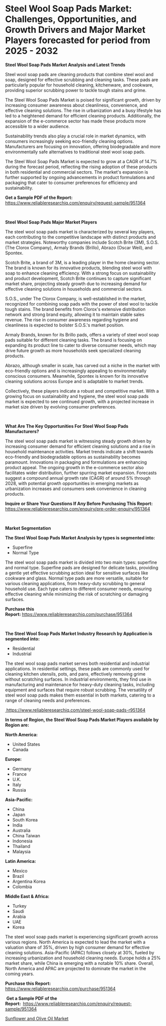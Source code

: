 <p><h1>Steel Wool Soap Pads Market: Challenges, Opportunities, and Growth Drivers and Major Market Players forecasted for period from 2025 - 2032</h1></p><p><strong>Steel Wool Soap Pads Market Analysis and Latest Trends</strong></p>
<p><p>Steel wool soap pads are cleaning products that combine steel wool and soap, designed for effective scrubbing and cleaning tasks. These pads are particularly popular for household cleaning, kitchenware, and cookware, providing superior scrubbing power to tackle tough stains and grime.</p><p>The Steel Wool Soap Pads Market is poised for significant growth, driven by increasing consumer awareness about cleanliness, convenience, and effective cleaning solutions. The rise in urbanization and a busy lifestyle has led to a heightened demand for efficient cleaning products. Additionally, the expansion of the e-commerce sector has made these products more accessible to a wider audience.</p><p>Sustainability trends also play a crucial role in market dynamics, with consumers increasingly seeking eco-friendly cleaning options. Manufacturers are focusing on innovation, offering biodegradable and more environmentally safe alternatives to traditional steel wool soap pads. </p><p>The Steel Wool Soap Pads Market is expected to grow at a CAGR of 14.7% during the forecast period, reflecting the rising adoption of these products in both residential and commercial sectors. The market's expansion is further supported by ongoing advancements in product formulations and packaging that cater to consumer preferences for efficiency and sustainability.</p></p>
<p><strong>Get a Sample PDF of the Report:&nbsp;</strong> <a href="https://www.reliableresearchiq.com/enquiry/request-sample/951364?utm_campaign=2285&utm_medium=2&utm_source=Github&utm_content=ia&utm_term=05042025&utm_id=steel-wool-soap-pads">https://www.reliableresearchiq.com/enquiry/request-sample/951364</a></p>
<p>&nbsp;</p>
<p><strong>Steel Wool Soap Pads Major Market Players</strong></p>
<p><p>The steel wool soap pads market is characterized by several key players, each contributing to the competitive landscape with distinct products and market strategies. Noteworthy companies include Scotch Brite (3M), S.O.S. (The Clorox Company), Armaly Brands (Brillo), Abrazo (Oscar Weil), and Spontex.</p><p>Scotch Brite, a brand of 3M, is a leading player in the home cleaning sector. The brand is known for its innovative products, blending steel wool with soap to enhance cleaning efficiency. With a strong focus on sustainability and product development, Scotch Brite continues to capture significant market share, projecting steady growth due to increasing demand for effective cleaning solutions in households and commercial sectors.</p><p>S.O.S., under The Clorox Company, is well-established in the market, recognized for combining soap pads with the power of steel wool to tackle tough stains. The brand benefits from Clorox's extensive distribution network and strong brand equity, allowing it to maintain stable sales revenue. The rise in consumer awareness regarding hygiene and cleanliness is expected to bolster S.O.S.'s market position.</p><p>Armaly Brands, known for its Brillo pads, offers a variety of steel wool soap pads suitable for different cleaning tasks. The brand is focusing on expanding its product line to cater to diverse consumer needs, which may drive future growth as more households seek specialized cleaning products.</p><p>Abrazo, although smaller in scale, has carved out a niche in the market with eco-friendly options and is increasingly appealing to environmentally conscious consumers. Meanwhile, Spontex is known for its innovative cleaning solutions across Europe and is adaptable to market trends. </p><p>Collectively, these players indicate a robust and competitive market. With a growing focus on sustainability and hygiene, the steel wool soap pads market is expected to see continued growth, with a projected increase in market size driven by evolving consumer preferences.</p></p>
<p>&nbsp;</p>
<p><strong>What Are The Key Opportunities For Steel Wool Soap Pads Manufacturers?</strong></p>
<p><p>The steel wool soap pads market is witnessing steady growth driven by increasing consumer demand for efficient cleaning solutions and a rise in household maintenance activities. Market trends indicate a shift towards eco-friendly and biodegradable options as sustainability becomes paramount. Innovations in packaging and formulations are enhancing product appeal. The ongoing growth in the e-commerce sector also facilitates wider distribution, further spurring market expansion. Forecasts suggest a compound annual growth rate (CAGR) of around 5% through 2028, with potential growth opportunities in emerging markets as urbanization increases and consumers seek convenience in cleaning products.</p></p>
<p><strong>Inquire or Share Your Questions If Any Before Purchasing This Report:</strong> <a href="https://www.reliableresearchiq.com/enquiry/pre-order-enquiry/951364?utm_campaign=2285&utm_medium=2&utm_source=Github&utm_content=ia&utm_term=05042025&utm_id=steel-wool-soap-pads">https://www.reliableresearchiq.com/enquiry/pre-order-enquiry/951364</a></p>
<p>&nbsp;</p>
<p><strong>Market Segmentation</strong></p>
<p><strong>The Steel Wool Soap Pads Market Analysis by types is segmented into:</strong></p>
<p><ul><li>Superfine</li><li>Normal Type</li></ul></p>
<p><p>The steel wool soap pads market is divided into two main types: superfine and normal type. Superfine pads are designed for delicate tasks, providing a gentle yet effective scrubbing action ideal for sensitive surfaces like cookware and glass. Normal type pads are more versatile, suitable for various cleaning applications, from heavy-duty scrubbing to general household use. Each type caters to different consumer needs, ensuring effective cleaning while minimizing the risk of scratching or damaging surfaces.</p></p>
<p><strong>Purchase this Report:&nbsp;</strong><a href="https://www.reliableresearchiq.com/purchase/951364?utm_campaign=2285&utm_medium=2&utm_source=Github&utm_content=ia&utm_term=05042025&utm_id=steel-wool-soap-pads">https://www.reliableresearchiq.com/purchase/951364</a></p>
<p>&nbsp;</p>
<p><strong>The Steel Wool Soap Pads Market Industry Research by Application is segmented into:</strong></p>
<p><ul><li>Residential</li><li>Industrial</li></ul></p>
<p><p>The steel wool soap pads market serves both residential and industrial applications. In residential settings, these pads are commonly used for cleaning kitchen utensils, pots, and pans, effectively removing grime without scratching surfaces. In industrial environments, they find use in manufacturing and maintenance for heavy-duty cleaning tasks, including equipment and surfaces that require robust scrubbing. The versatility of steel wool soap pads makes them essential in both markets, catering to a range of cleaning needs and preferences.</p></p>
<p><a href="https://www.reliableresearchiq.com/steel-wool-soap-pads-r951364?utm_campaign=2285&utm_medium=2&utm_source=Github&utm_content=ia&utm_term=05042025&utm_id=steel-wool-soap-pads">&nbsp;https://www.reliableresearchiq.com/steel-wool-soap-pads-r951364</a></p>
<p><strong>In terms of Region, the Steel Wool Soap Pads Market Players available by Region are:</strong></p>
<p>
    <p> <strong> North America: </strong>
        <ul>
            <li>United States</li>
            <li>Canada</li>
        </ul>
        </p> 
    <p> <strong> Europe: </strong>
        <ul>
            <li>Germany</li>
            <li>France</li>
            <li>U.K.</li>
            <li>Italy</li>
            <li>Russia</li>
        </ul>
        </p> 
    <p> <strong> Asia-Pacific: </strong>
        <ul>
            <li>China</li>
            <li>Japan</li>
            <li>South Korea</li>
            <li>India</li>
            <li>Australia</li>
            <li>China Taiwan</li>
            <li>Indonesia</li>
            <li>Thailand</li>
            <li>Malaysia</li>
        </ul>
        </p> 
    <p> <strong> Latin America: </strong>
        <ul>
            <li>Mexico</li>
            <li>Brazil</li>
            <li>Argentina Korea</li>
            <li>Colombia</li>
        </ul>
        </p> 
    <p> <strong> Middle East & Africa: </strong>
        <ul>
            <li>Turkey</li>
            <li>Saudi</li>
            <li>Arabia</li>
            <li>UAE</li>
            <li>Korea</li>
        </ul>
    </p>
    </p>
<p><p>The steel wool soap pads market is experiencing significant growth across various regions. North America is expected to lead the market with a valuation share of 35%, driven by high consumer demand for effective cleaning solutions. Asia-Pacific (APAC) follows closely at 30%, fueled by increasing urbanization and household cleaning needs. Europe holds a 25% market share, while China is emerging with a notable 10% share. Overall, North America and APAC are projected to dominate the market in the coming years.</p></p>
<p><strong>Purchase this Report: </strong><a href="https://www.reliableresearchiq.com/purchase/951364?utm_campaign=2285&utm_medium=2&utm_source=Github&utm_content=ia&utm_term=05042025&utm_id=steel-wool-soap-pads">https://www.reliableresearchiq.com/purchase/951364</a></p>
<p>&nbsp;<strong>Get a Sample PDF of the Report:&nbsp;&nbsp;</strong><a href="https://www.reliableresearchiq.com/enquiry/request-sample/951364?utm_campaign=2285&utm_medium=2&utm_source=Github&utm_content=ia&utm_term=05042025&utm_id=steel-wool-soap-pads">https://www.reliableresearchiq.com/enquiry/request-sample/951364</a></p>
<p><strong></strong></p>
<p><p><a href="https://github.com/JubayerMia832/Market-Research-Report-List-2/blob/main/sunflower-and-olive-oil-market.md?utm_campaign=2285&utm_medium=2&utm_source=Github&utm_content=ia&utm_term=05042025&utm_id=steel-wool-soap-pads">Sunflower and Olive Oil Market</a></p></p>